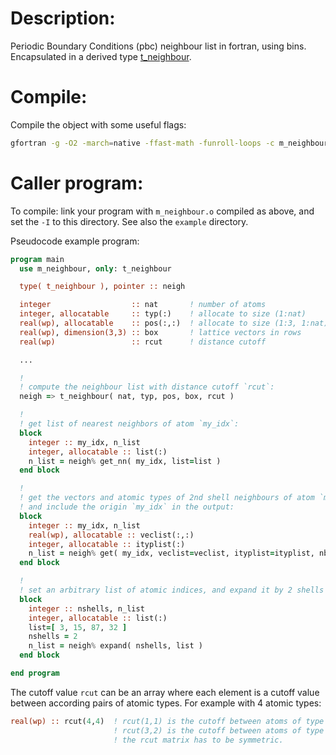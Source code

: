 # Description:

Periodic Boundary Conditions (pbc) neighbour list in fortran, using bins.
Encapsulated in a derived type [t_neighbour](https://mgoonde.github.io/neighbour/type/t_neighbour.html).



# Compile:

Compile the object with some useful flags:

```bash
gfortran -g -O2 -march=native -ffast-math -funroll-loops -c m_neighbour.f90
```

# Caller program:

To compile: link your program with `m_neighbour.o` compiled as above, and set the `-I` to this directory.
See also the `example` directory.

Pseudocode example program:

```f90
program main
  use m_neighbour, only: t_neighbour

  type( t_neighbour ), pointer :: neigh

  integer                  :: nat       ! number of atoms
  integer, allocatable     :: typ(:)    ! allocate to size (1:nat)
  real(wp), allocatable    :: pos(:,:)  ! allocate to size (1:3, 1:nat)
  real(wp), dimension(3,3) :: box       ! lattice vectors in rows
  real(wp)                 :: rcut      ! distance cutoff

  ...

  !
  ! compute the neighbour list with distance cutoff `rcut`:
  neigh => t_neighbour( nat, typ, pos, box, rcut )

  !
  ! get list of nearest neighbors of atom `my_idx`:
  block
    integer :: my_idx, n_list
    integer, allocatable :: list(:)
    n_list = neigh% get_nn( my_idx, list=list )
  end block

  !
  ! get the vectors and atomic types of 2nd shell neighbours of atom `my_idx`,
  ! and include the origin `my_idx` in the output:
  block
    integer :: my_idx, n_list
    real(wp), allocatable :: veclist(:,:)
    integer, allocatable :: ityplist(:)
    n_list = neigh% get( my_idx, veclist=veclist, ityplist=ityplist, nbond=2, include_idx=.true. )
  end block

  !
  ! set an arbitrary list of atomic indices, and expand it by 2 shells
  block
    integer :: nshells, n_list
    integer, allocatable :: list(:)
    list=[ 3, 15, 87, 32 ]
    nshells = 2
    n_list = neigh% expand( nshells, list )
  end block

end program
```

The cutoff value `rcut` can be an array where each element is a cutoff value between according pairs of atomic types. For example with 4 atomic types:

```f90
real(wp) :: rcut(4,4)  ! rcut(1,1) is the cutoff between atoms of type 1;
                       ! rcut(3,2) is the cutoff between atoms of type 3 and 2, etc.
                       ! the rcut matrix has to be symmetric.
```
